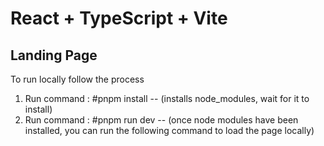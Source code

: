 # React + TypeScript + Vite

## Landing Page

To run locally follow the process

1. Run command : #pnpm install -- (installs node_modules, wait for it to install)
2. Run command : #pnpm run dev -- (once node modules have been installed, you can run the following command to load the page locally)



